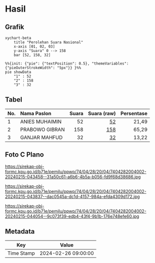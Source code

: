 # Hasil

## Grafik

```mermaid
xychart-beta
    title "Perolehan Suara Nasional"
    x-axis [01, 02, 03]
    y-axis "Suara" 0 --> 158
    bar [52, 158, 32]
```

```mermaid
%%{init: {"pie": {"textPosition": 0.5}, "themeVariables": {"pieOuterStrokeWidth": "5px"}} }%%
pie showData
    "1" : 52
    "2" : 158
    "3" : 32
```

## Tabel

| No. | Nama Paslon    | Suara | Suara (raw) | Persentase |
|:--- |:-------------- | -----:| -----------:| ----------:|
| 1   | ANIES MUHAIMIN | 52    | [52][p-1]   | 21,49      |
| 2   | PRABOWO GIBRAN | 158   | [158][p-2]  | 65,29      |
| 3   | GANJAR MAHFUD  | 32    | [32][p-3]   | 13,22      |


[p-1]: https://github.com/gigit-pemilu/pemilu-2024/blob/main/pilpres/hitung-suara/sub/74-sulawesi-tenggara/sub/04-buton/sub/28-wolowa/sub/2004-wolowa-baru/sub/002-tps/sub/paslon-1.txt
[p-2]: https://github.com/gigit-pemilu/pemilu-2024/blob/main/pilpres/hitung-suara/sub/74-sulawesi-tenggara/sub/04-buton/sub/28-wolowa/sub/2004-wolowa-baru/sub/002-tps/sub/paslon-2.txt
[p-3]: https://github.com/gigit-pemilu/pemilu-2024/blob/main/pilpres/hitung-suara/sub/74-sulawesi-tenggara/sub/04-buton/sub/28-wolowa/sub/2004-wolowa-baru/sub/002-tps/sub/paslon-3.txt

## Foto C Plano

https://sirekap-obj-formc.kpu.go.id/b71e/pemilu/ppwp/74/04/28/20/04/7404282004002-20240215-043458--31a50c61-a6b6-4b5a-b056-fd9f68d38686.jpg

https://sirekap-obj-formc.kpu.go.id/b71e/pemilu/ppwp/74/04/28/20/04/7404282004002-20240215-043837--dac0545a-dc1d-4157-984a-efda4309d172.jpg

https://sirekap-obj-formc.kpu.go.id/b71e/pemilu/ppwp/74/04/28/20/04/7404282004002-20240215-044054--9c073f39-edb4-43f4-9b1b-176e748efe60.jpg


## Metadata

| Key        | Value               |
| ---------- | ------------------- |
| Time Stamp | 2024-02-26 09:00:00 |



